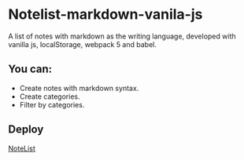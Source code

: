 # Notelist-markdown-vanila-js
A list of notes with markdown as the writing language, developed with vanilla js, localStorage, webpack 5 and babel.

## You can:
- Create notes with markdown syntax.
- Create categories.
- Filter by categories.
## Deploy
[NoteList](https://notelist-vanilla-js.netlify.app/)
